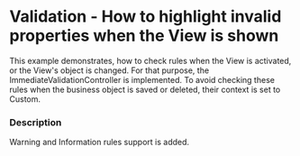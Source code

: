 # Validation - How to highlight invalid properties when the View is shown


<p>This example demonstrates, how to check rules when the View is activated, or the View's object is changed. For that purpose, the ImmediateValidationController is implemented. To avoid checking these rules when the business object is saved or deleted, their context is set to Custom.</p>


<h3>Description</h3>

<p>Warning and Information rules support is added.</p>

<br/>


